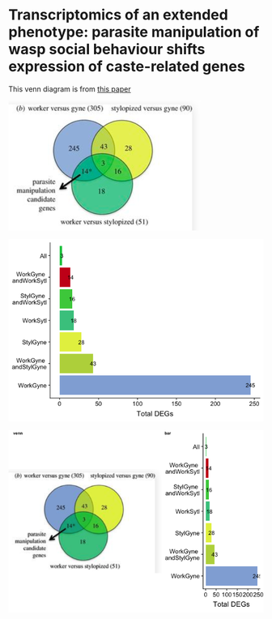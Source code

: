 Transcriptomics of an extended phenotype: parasite manipulation of wasp social behaviour shifts expression of caste-related genes
=================================================================================================================================

This venn diagram is from [this
paper](https://royalsocietypublishing.org/doi/full/10.1098/rspb.2017.0029?url_ver=Z39.88-2003&rfr_id=ori:rid:crossref.org&rfr_dat=cr_pub%3dpubmed)

![](venn-original.png)

![](./venn-alt-1.png)

![](./geffre-original-alt-1.png)

